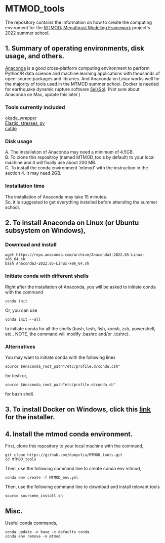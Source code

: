 # MTMOD_tools
The repository contains the information on how to create the computing enviroment for the [MTMOD: Megathrust Modeling Framework](https://sites.utexas.edu/mtmod/) project's 2022 summer school.

## 1. Summary of operating environments, disk usage, and others.
[Anaconda](https://www.anaconda.com/) is a good cross-platform computing environment to perform Python/R data science and machine learning applications with thousands of open-source packages and libraries. And Anaconda on Linux works well for the majority of tools used in the MTMOD summer school. Docker is needed for earthquake dynamic rupture software [SeisSol](https://www.seissol.org/). (Not sure about Anaconda on Mac, update this later.)

### Tools currently included
  [okada_wrapper](https://github.com/tbenthompson/okada_wrapper.git) <br />
  [Elastic_stresses_py](https://github.com/kmaterna/Elastic_stresses_py.git) <br />
  [cutde](https://github.com/tbenthompson/cutde.git) <br />
  
### Disk usage
A. The installation of Anaconda may need a minimum of 4.5GB. <br />
B. To clone this repositroy (named MTMOD_tools by default) to your local machine and it will finally use about 200 MB. <br />
C. To install the conda environment 'mtmod' with the instruction in the section 4. It may need 2GB. <br />

### Installation time
The installation of Anaconda may take 15 minutes. <br />
So, it is suggested to get everything installed before attending the summer school.

## 2. To install Anaconda on Linux (or Ubuntu subsystem on Windows),
### Download and install
```
wget https://repo.anaconda.com/archive/Anaconda3-2022.05-Linux-x86_64.sh
bash Anaconda3-2022.05-Linux-x86_64.sh
```
### Initiate conda with different shells

Right after the installation of Anaconda, you will be asked to initiate conda with the command
```
conda init
```
Or, you can use 
```
conda init --all
```
to initiate conda for all the shells (bash, tcsh, fish, xonsh, zsh, powershell, etc.. NOTE, the command will modify .bashrc and/or .tcshrc). 

### Alternatives
You may want to initiate conda with the following lines
```
source $Anaconda_root_path"/etc/profile.d/conda.csh"
```
for tcsh or, 
```
source $Anaconda_root_path"etc/profile.d/conda.sh"
```
for bash shell.

## 3. To install Docker on Windows, click this [link](https://desktop.docker.com/win/main/amd64/Docker%20Desktop%20Installer.exe?utm_source=docker&utm_medium=webreferral&utm_campaign=dd-smartbutton&utm_location=module) for the installer. 

## 4. Install the mtmod conda environment. 
First, clone this repository to your local machine with the command,
```
git clone https://github.com/dunyuliu/MTMOD_tools.git
cd MTMOD_tools
```
Then, use the following command line to create conda env mtmod,
```
conda env create -f MTMOD_env.yml
```
Then, use the following command line to download and install relevant tools
```
source sourceme_install.sh
```

## Misc.
Useful conda commands,
```
conda update -n base -c defaults conda
conda env remove -n mtmod
```
